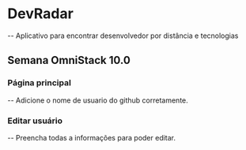 # DevRadar 

-- Aplicativo para encontrar desenvolvedor por distância e tecnologias

## Semana OmniStack 10.0

### Página principal

-- Adicione o nome de usuario do github corretamente.

### Editar usuário

-- Preencha todas a informações para poder editar.

